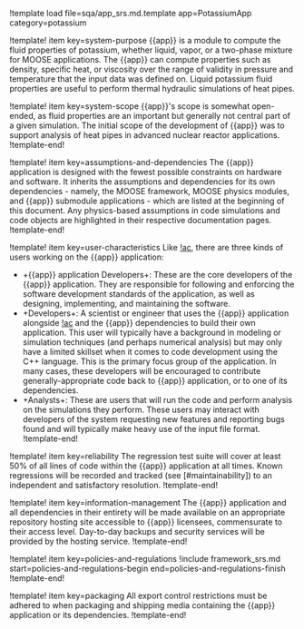 !template load file=sqa/app_srs.md.template app=PotassiumApp category=potassium

!template! item key=system-purpose
{{app}} is a module to compute the fluid properties of potassium, whether liquid, vapor, or a two-phase mixture for MOOSE applications.
The {{app}} can compute properties such as
density, specific heat, or viscosity over the range of validity in pressure and temperature that the input data was defined on.
Liquid potassium fluid properties are useful to perform thermal hydraulic simulations of heat pipes.

!template! item key=system-scope
{{app}}'s scope is somewhat open-ended, as fluid properties are an important but generally not central part of a given simulation.
The initial scope of the development of {{app}} was to support analysis of heat pipes in advanced nuclear reactor applications.
!template-end!

!template! item key=assumptions-and-dependencies
The {{app}} application is designed with the fewest possible constraints on hardware and software. It
inherits the assumptions and dependencies for its own dependencies - namely, the MOOSE framework,
MOOSE physics modules, and {{app}} submodule applications - which are listed at the beginning of this
document. Any physics-based assumptions in code simulations and code objects are highlighted in their
respective documentation pages.
!template-end!

!template! item key=user-characteristics
Like [!ac](MOOSE), there are three kinds of users working on the {{app}} application:

- +{{app}} application Developers+: These are the core developers of the {{app}} application.
  They are responsible for following and enforcing the software development standards of the application,
  as well as designing, implementing, and maintaining the software.
- +Developers+: A scientist or engineer that uses the {{app}} application alongside [!ac](MOOSE)
  and the {{app}} dependencies to build their own application. This user will typically have a
  background in modeling or simulation techniques (and perhaps numerical analysis) but may only have
  a limited skillset when it comes to code development using the C++ language. This is the primary
  focus group of the application. In many cases, these developers will be encouraged to contribute
  generally-appropriate code back to {{app}} application, or to one of its dependencies.
- +Analysts+: These are users that will run the code and perform analysis on the simulations they perform.
  These users may interact with developers of the system requesting new features and reporting bugs
  found and will typically make heavy use of the input file format.
!template-end!

!template! item key=reliability
The regression test suite will cover at least 50% of all lines of code within the {{app}} application
at all times. Known regressions will be recorded and tracked (see [#maintainability]) to an
independent and satisfactory resolution.
!template-end!

!template! item key=information-management
The {{app}} application and all dependencies in their entirety will be made available on an appropriate
repository hosting site accessible to {{app}} licensees, commensurate to their access level. Day-to-day
backups and security services will be provided by the hosting service.
!template-end!

!template! item key=policies-and-regulations
!include framework_srs.md start=policies-and-regulations-begin end=policies-and-regulations-finish
!template-end!

!template! item key=packaging
All export control restrictions must be adhered to when packaging and shipping media containing the
{{app}} application or its dependencies.
!template-end!
